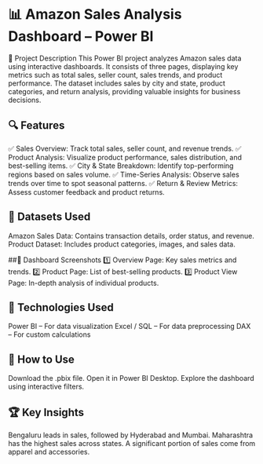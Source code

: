 # 📊 Amazon Sales Analysis Dashboard – Power BI
📝 Project Description
This Power BI project analyzes Amazon sales data using interactive dashboards. It consists of three pages, displaying key metrics such as total sales, seller count, sales trends, and product performance. The dataset includes sales by city and state, product categories, and return analysis, providing valuable insights for business decisions.

## 🔍 Features
✅ Sales Overview: Track total sales, seller count, and revenue trends.
✅ Product Analysis: Visualize product performance, sales distribution, and best-selling items.
✅ City & State Breakdown: Identify top-performing regions based on sales volume.
✅ Time-Series Analysis: Observe sales trends over time to spot seasonal patterns.
✅ Return & Review Metrics: Assess customer feedback and product returns.

## 📂 Datasets Used
Amazon Sales Data: Contains transaction details, order status, and revenue.
Product Dataset: Includes product categories, images, and sales data.

##📸 Dashboard Screenshots
1️⃣ Overview Page: Key sales metrics and trends.
2️⃣ Product Page: List of best-selling products.
3️⃣ Product View Page: In-depth analysis of individual products.

## 🚀 Technologies Used
Power BI – For data visualization
Excel / SQL – For data preprocessing
DAX – For custom calculations

## 📌 How to Use
Download the .pbix file.
Open it in Power BI Desktop.
Explore the dashboard using interactive filters.

## 🏆 Key Insights
Bengaluru leads in sales, followed by Hyderabad and Mumbai.
Maharashtra has the highest sales across states.
A significant portion of sales come from apparel and accessories.
